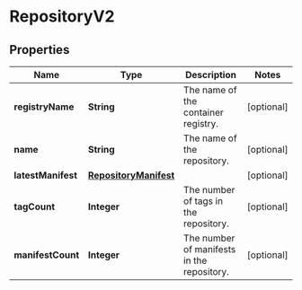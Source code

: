 

# RepositoryV2


## Properties

| Name | Type | Description | Notes |
|------------ | ------------- | ------------- | -------------|
|**registryName** | **String** | The name of the container registry. |  [optional] |
|**name** | **String** | The name of the repository. |  [optional] |
|**latestManifest** | [**RepositoryManifest**](RepositoryManifest.md) |  |  [optional] |
|**tagCount** | **Integer** | The number of tags in the repository. |  [optional] |
|**manifestCount** | **Integer** | The number of manifests in the repository. |  [optional] |



